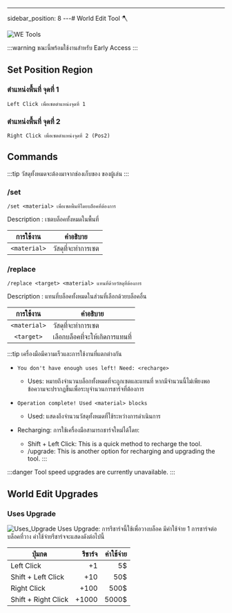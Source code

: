 ---
sidebar_position: 8
---# World Edit Tool 🪓

![WE Tools](\img\doc\features\we_tools\WE_Tool.gif)

:::warning
ขณะนี้พร้อมใช้งานสำหรับ Early Access
:::

## Set Position Region

### ตำแหน่งพื้นที่ จุดที่ 1

```
Left Click เพื่อเซตตำแหน่งจุดที่ 1
```

### ตำแหน่งพื้นที่ จุดที่ 2

```
Right Click เพื่อเซตตำแหน่งจุดที่ 2 (Pos2)
```

## Commands

:::tip
วัสดุทั้งหมดจะต้องมาจากช่องเก็บของ ของผู้เล่น
:::

### /set

```
/set <material> เพื่อเซตพื้นที่โดยบล็อคที่ต้องการ
```

Description : เซตบล็อคทั้งหมดในพื้นที่

|  การใช้งาน   | คำอธิบาย           |
| :----------: | ------------------ |
| `<material>` | วัสดุที่จะทำการเซต |

### /replace

```
/replace <target> <material> แทนที่ด้วยวัสดุที่ต้องการ
```

Description : แทนที่บล็อคทั้งหมดในส่วนที่เลือกด้วยบล็อคอื่น

|  การใช้งาน   | คำอธิบาย                        |
| :----------: | ------------------------------- |
| `<material>` | วัสดุที่จะทำการเซต              |
|  `<target>`  | เลือกบล็อคที่จะให้เกิดการแทนที่ |

:::tip
เครื่องมือมีความเร็วและการใช้งานที่แตกต่างกัน

- `You don't have enough uses left! Need: <recharge>`
  - Uses: หมายถึงจำนวนบล็อกทั้งหมดที่จะถูกเซตและแทนที่ หากมีจำนวนนี้ไม่เพียงพอ ข้อความจะปรากฏขึ้นเพื่อระบุจำนวนการชาร์จที่ต้องการ
- `Operation complete! Used <material> blocks`
  - Used: แสดงถึงจำนวนวัสดุทั้งหมดที่ใช้ระหว่างการดำเนินการ
- Recharging: การใช้เครื่องมือสามารถชาร์จใหม่ได้โดย:

  - Shift + Left Click: This is a quick method to recharge the tool.
  - /upgrade: This is another option for recharging and upgrading the tool.
    :::

:::danger
Tool speed upgrades are currently unavailable.
:::

## World Edit Upgrades

<!--### Speed Upgrade

![Speed_Upgrade](/img/doc/features/we_tools/Speed_Upgrade.png)
Speed Upgrade: การอัปเกรดนี้ช่วยเพิ่มความสามารถด้านความเร็วของเครื่องมือ ซึ่งจะช่วยให้ผู้เล่นสามารถสร้างสิ่งต่าง ๆ ได้ด้วยความเร็วที่เพิ่มขึ้นดังนี้:

| ลำดับขั้น | `<material>`/s |     ค่าใช้จ่าย |
| :---- | -------------: | -------: |
| I     |            `5` |  ค่าเริ่มต้น |-->

### Uses Upgrade

![Uses_Upgrade](/img/doc/features/we_tools/Uses_Upgrade.png)
Uses Upgrade: การรีชาร์จนี้ใช้เพื่อวางบล็อค มีค่าใช้จ่าย 1 การชาร์จต่อบล็อคที่วาง ค่าใช้จ่ายรีชาร์จจะแสดงดังต่อไปนี้

| ปุ่มกด              | รีชาร์จ | ค่าใช้จ่าย |
| ------------------- | ------: | ---------: |
| Left Click          |      +1 |         5$ |
| Shift + Left Click  |     +10 |        50$ |
| Right Click         |    +100 |       500$ |
| Shift + Right Click |   +1000 |      5000$ |
